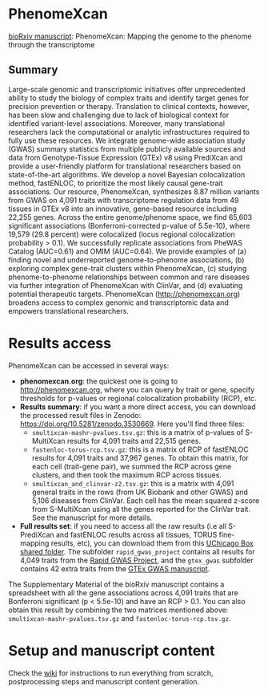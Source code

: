 # PhenomeXcan

[bioRxiv manuscript](https://doi.org/10.1101/833210): PhenomeXcan: Mapping the genome to the phenome through the transcriptome


## Summary

Large-scale genomic and transcriptomic initiatives offer unprecedented ability to study the biology of complex traits and identify target genes for precision prevention or therapy. Translation to clinical contexts, however, has been slow and challenging due to lack of biological context for identified variant-level associations. Moreover, many translational researchers lack the computational or analytic infrastructures required to fully use these resources. We integrate genome-wide association study (GWAS) summary statistics from multiple publicly available sources and data from Genotype-Tissue Expression (GTEx) v8 using PrediXcan and provide a user-friendly platform for translational researchers based on state-of-the-art algorithms. We develop a novel Bayesian colocalization method, fastENLOC, to prioritize the most likely causal gene-trait associations. Our resource, PhenomeXcan, synthesizes 8.87 million variants from GWAS on 4,091 traits with transcriptome regulation data from 49 tissues in GTEx v8 into an innovative, gene-based resource including 22,255 genes. Across the entire genome/phenome space, we find 65,603 significant associations (Bonferroni-corrected p-value of 5.5e-10), where 19,579 (29.8 percent) were colocalized (locus regional colocalization probability > 0.1). We successfully replicate associations from PheWAS Catalog (AUC=0.61) and OMIM (AUC=0.64). We provide examples of (a) finding novel and underreported genome-to-phenome associations, (b) exploring complex gene-trait clusters within PhenomeXcan, (c) studying phenome-to-phenome relationships between common and rare diseases via further integration of PhenomeXcan with ClinVar, and (d) evaluating potential therapeutic targets. PhenomeXcan (http://phenomexcan.org) broadens access to complex genomic and transcriptomic data and empowers translational researchers.


# Results access

PhenomeXcan can be accessed in several ways:

 * **phenomexcan.org**: the quickest one is going to http://phenomexcan.org, where you can query by trait or gene, specify thresholds for p-values or regional colocalization probability (RCP), etc.
 * **Results summary**: if you want a more direct access, you can download the processed result files in Zenodo: https://doi.org/10.5281/zenodo.3530669. Here you'll find three files:
   * `smultixcan-mashr-pvalues.tsv.gz`: this is a matrix of p-values of S-MultiXcan results for 4,091 traits and 22,515 genes.
   * `fastenloc-torus-rcp.tsv.gz`: this is a matrix of RCP of fastENLOC results for 4,091 traits and 37,967 genes. To obtain this matrix, for each cell (trait-gene pair), we summed the RCP across gene clusters, and then took the maximum RCP across tissues.
   * `smultixcan_and_clinvar-z2.tsv.gz`: this is a matrix with 4,091 general traits in the rows (from UK Biobank and other GWAS) and 5,106 diseases from ClinVar. Each cell has the mean squared z-score from S-MultiXcan using all the genes reported for the ClinVar trait. See the manuscript for more details.
 * **Full results set**: if you need to access all the raw results (i.e all S-PrediXcan and fastENLOC results across all tissues, TORUS fine-mapping results, etc), you can download them from this [UChicago Box shared folder](https://uchicago.box.com/s/i6vocl9pq59gydzpefidexodyuhegmde). The subfolder `rapid_gwas_project` contains all results for 4,049 traits from the [Rapid GWAS Project](http://www.nealelab.is/uk-biobank), and the `gtex_gwas` subfolder contains 42 extra traits from the [GTEx GWAS manuscript](https://doi.org/10.1101/814350).

The Supplementary Material of the bioRxiv manuscript contains a spreadsheet with all the gene associations across 4,091 traits that are Bonferroni significant (p < 5.5e-10) and have an RCP > 0.1. You can also obtain this result by combining the two matrices mentioned above: `smultixcan-mashr-pvalues.tsv.gz` and `fastenloc-torus-rcp.tsv.gz`.


# Setup and manuscript content

Check the [wiki](https://github.com/hakyimlab/phenomexcan/wiki) for instructions to run everything from scratch, postprocessing steps and manuscript content generation.
